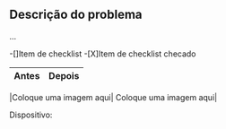 ## Descrição do problema

...

-[]Item de checklist
-[X]Item de checklist checado

|Antes|Depois|
|---|---|

|Coloque uma imagem aqui| Coloque uma imagem aqui|


Dispositivo: 



